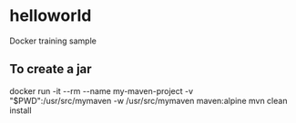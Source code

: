 # helloworld
Docker training sample

To create a jar
--------------------

docker run -it --rm --name my-maven-project -v "$PWD":/usr/src/mymaven -w /usr/src/mymaven maven:alpine  mvn clean install
